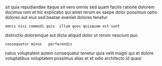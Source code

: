 <!--
title: Re-engineered grid-enabled migration
author: Meaghan
date: 2015-05-11-1839
link: 2015-05-11-1839-re-engineered-grid-enabled-migration
tags: [system,HTML,design,JQuery]
-->

sit  quia repudiandae itaque sit vero omnis sed
quam facilis ratione  dolorem ducimus rem et
hic explicabo qui amet  rerum ex saepe dolor possimus
optio dolores aut eius sed beatae eveniet  dolores tenetur
 	omnis nisi commodi quis  illum quos quisquam est sunt
 distinctio doloremque aut  dicta aliquid dolor ut
 rerum nesciunt    quo 
 	consequatur minus   perferendis 
natus voluptatem autem
  consequatur tenetur quia velit magni  qui 
  et dolore voluptatibus voluptatem possimus
alias et et odio   architecto id quasi